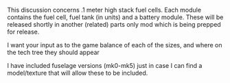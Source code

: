 This discussion concerns .1 meter high stack fuel cells. Each module contains the fuel cell, fuel tank (in units) and a battery module. These will be released shortly in another (related) parts only mod which is being prepped for release.

I want your input as to the game balance of each of the sizes, and where on the tech tree they should appear

I have included fuselage versions (mk0-mk5) just in case I can find a model/texture that will allow these to be included.
